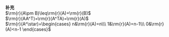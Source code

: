**补充**  
 $\rm{r}(A\pm B)\leq\rm{r}(A)+\rm{r}(B)$   
 $\rm{r}(AA^T)=\rm{r}(A^TA)=\rm{r}(A)$   
 $\rm{r}(A^\star)=\begin{cases}  
n&\rm{r}(A)=n\\\   
1&\rm{r}(A)=n-1\\\   
0&\rm{r}(A)<n-1  
\end{cases}$   
  
